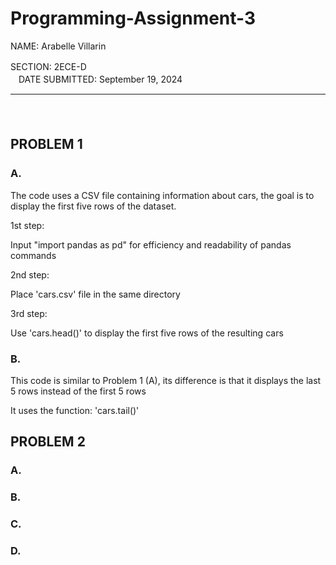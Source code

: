 # Programming-Assignment-3

NAME: Arabelle Villarin

SECTION: 2ECE-DㅤㅤㅤㅤㅤㅤㅤㅤㅤㅤㅤㅤㅤㅤㅤㅤㅤㅤㅤㅤㅤㅤㅤㅤㅤㅤㅤㅤㅤㅤDATE SUBMITTED: September 19, 2024

------------------------------------------------------------------------------------------------
ㅤ
## PROBLEM 1ㅤ

### A.

The code uses a CSV file containing information about cars, the goal is to display the first five rows of the dataset. 

1st step:

Input "import pandas as pd" for efficiency and readability of pandas commands

2nd step:

Place 'cars.csv' file in the same directory

3rd step: 

Use 'cars.head()' to display the first five rows of the resulting cars


### B.

This code is similar to Problem 1 (A), its difference is that it displays the last 5 rows instead of the first 5 rows

It uses the function: 'cars.tail()'


## PROBLEM 2

### A.
### B.
### C.
### D.
